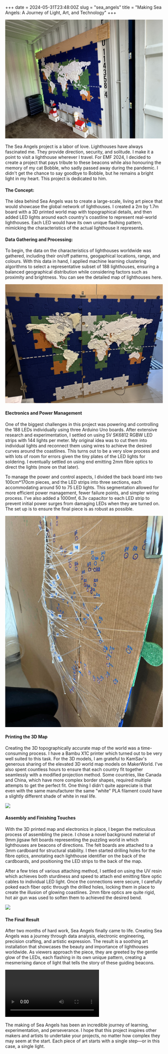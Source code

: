 +++ 
date = 2024-05-31T23:48:00Z 
slug = "sea_angels" 
title = "Making Sea Angels: A Journey of Light, Art, and Technology" 
+++

![](/uploads/container.JPEG)

The Sea Angels project is a labor of love. Lighthouses have always fascinated me. They provide direction, security, and solitude. I make it a point to visit a lighthouse wherever I travel. For EMF 2024, I decided to create a project that pays tribute to these beacons while also honouring the memory of my cat Bobble, who sadly passed away during the pandemic. I didn't get the chance to say goodbye to Bobble, but he remains a bright light in my heart. This project is dedicated to him.

#### The Concept:
The idea behind Sea Angels was to create a large-scale, living art piece that would showcase the global network of lighthouses. I created a 2m by 1.7m board with a 3D printed world map with topographical details, and then added LED lights around each country's coastline to represent real-world lighthouses. Each LED would have its own unique flashing pattern, mimicking the characteristics of the actual lighthouse it represents.

#### Data Gathering and Processing:
To begin, the data on the characteristics of lighthouses worldwide was gathered, including their on/off patterns, geogaphical locations, range, and colours. With this data in hand, I applied machine learning clustering algorithms to select a representative subset of 188 lighthouses, ensuring a balanced geographical distribution while considering factors such as proximity and brightness. You can see the detailed map of lighthouses here.

![](/uploads/full_map.JPEG)

#### Electronics and Power Management
One of the biggest challenges in this project was powering and controlling the 188 LEDs individually using three Arduino Uno boards. After extensive research and experimentation, I settled on using 5V SK6812  RGBW LED strips with 144 lights per meter. My original idea was to cut them into individual lights and reconnect them using wires to achieve the desired curves around the coastlines. This turns out to be a very slow process and with lots of room for errors given the tiny plates of the LED lights for soldering. I eventually settled on using end emitting 2mm fibre optics to direct the lights (more on that later).

To manage the power and control aspects, I divided the back board into two 100cm*170cm pieces, and the LED strips into three sections, each accommodating around 50  to 75 LED lights. This segmentation allowed for more efficient power management, fewer failure points, and simpler wiring process. I've also added a 1000mf, 6.3v capacitor to each LED strip to prevent initial power surges from damaging LEDs when they are turned on. The set up is to ensure the final piece is as robust as possible.

![](/uploads/resin_back.JPEG)

#### Printing the 3D Map

Creating the 3D topographically accurate map of the world was a time-consuming process. I have a Bambu X1C  printer which turned out to be very well suited to this task. For the 3D models, I am grateful to KamSav's generous sharing of the elevated 3D world map models on MakerWorld. I've also spent countless hours to ensure that each country fit together seamlessly with a modified projection method. Some countries, like Canada and China, which have more complex border shapes, required multiple attempts to get the perfect fit. One thing I didn't quite appreciate is that even with the same manufacturer the same "white" PLA filament could have a slightly different shade of white in real life. 

![](/uploads/map_partial.JPEG)

#### Assembly and Finishing Touches

With the 3D printed map and electronics in place, I began the meticulous process of assembling the piece. I chose a novel background material of 9mm jigsaw felt boards representing the puzzling world in which lighthouses are beacons of directions. The felt boards are attached to a 3mm cardboard for structural stability.  I then started drilling holes for the fibre optics, annotating each lighthouse identifier on the back of the cardboards, and positioning the LED strips to the back of the map.

After a few tries of various attaching method, I settled on using the UV resin which achieves both sturdiness and speed to attach end emitting fibre optic cables to individual LED light. Once the connections were secure, I carefully poked each fiber optic through the drilled holes, locking them in place to create the illusion of glowing coastlines. 2mm fibre optics are quite rigid, hot air gun was used to soften them to achieved the desired bend.

![](/uploads/electronics.JPEG)

#### The Final Result
After two months of hard work, Sea Angels finally came to life. Creating Sea Angels was a journey through data analysis, electronic engineering, precision crafting, and artistic expression. The result is a soothing art installation that showcases the beauty and importance of lighthouses worldwide. As viewers approach the piece, they are greeted by the gentle glow of the LEDs, each flashing in its own unique pattern, creating a mesmerising dance of light that tells the story of these guiding beacons.

![](/uploads/IMG_2478.mov)

The making of Sea Angels has been an incredible journey of learning, experimentation, and perseverance. I hope that this project inspires other makers and artists to undertake your projects, no matter how complex they may seem at the start. Each piece of art starts with a single step—or in this case, a single light.
